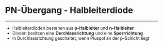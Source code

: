 # PN-Übergang - Halbleiterdiode
___
- Halbleiterdioden bestehen aus **p-Halbleiter** und **n-Halbleiter**
- Dioden besitzen eine **Durchlassrichtung** und eine **Sperrrichtung**
- In Durchlassrichtung geschaltet, wenn Pluspol an der p-Schicht liegt

